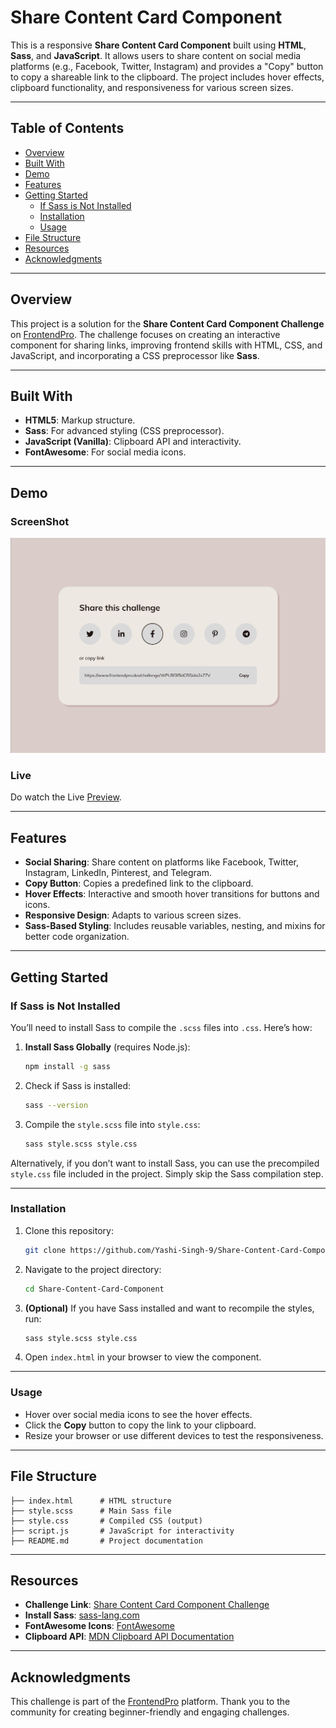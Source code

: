 # Share Content Card Component

This is a responsive **Share Content Card Component** built using **HTML**, **Sass**, and **JavaScript**. It allows users to share content on social media platforms (e.g., Facebook, Twitter, Instagram) and provides a "Copy" button to copy a shareable link to the clipboard. The project includes hover effects, clipboard functionality, and responsiveness for various screen sizes.

---

## Table of Contents
- [Overview](#overview)
- [Built With](#built-with)
- [Demo](#demo)
- [Features](#features)
- [Getting Started](#getting-started)
  - [If Sass is Not Installed](#if-sass-is-not-installed)
  - [Installation](#installation)
  - [Usage](#usage)
- [File Structure](#file-structure)
- [Resources](#resources)
- [Acknowledgments](#acknowledgments)

---

## Overview

This project is a solution for the **Share Content Card Component Challenge** on [FrontendPro](https://www.frontendpro.dev/frontend-coding-challenges/share-content-card-component-4Ua2rAPzYP4zpEpJFCKl). The challenge focuses on creating an interactive component for sharing links, improving frontend skills with HTML, CSS, and JavaScript, and incorporating a CSS preprocessor like **Sass**.

---

## Built With

- **HTML5**: Markup structure.
- **Sass**: For advanced styling (CSS preprocessor).
- **JavaScript (Vanilla)**: Clipboard API and interactivity.
- **FontAwesome**: For social media icons.

---

## Demo

### ScreenShot

![Screenshot](Screenshot.png)

### Live

Do watch the Live [Preview](https://yashi-singh-9.github.io/Share-Content-Card-Component/).

---

## Features

- **Social Sharing**: Share content on platforms like Facebook, Twitter, Instagram, LinkedIn, Pinterest, and Telegram.
- **Copy Button**: Copies a predefined link to the clipboard.
- **Hover Effects**: Interactive and smooth hover transitions for buttons and icons.
- **Responsive Design**: Adapts to various screen sizes.
- **Sass-Based Styling**: Includes reusable variables, nesting, and mixins for better code organization.

---

## Getting Started

### If Sass is Not Installed
You’ll need to install Sass to compile the `.scss` files into `.css`. Here’s how:
1. **Install Sass Globally** (requires Node.js):
   ```bash
   npm install -g sass
   ```
2. Check if Sass is installed:
   ```bash
   sass --version
   ```
3. Compile the `style.scss` file into `style.css`:
   ```bash
   sass style.scss style.css
   ```

Alternatively, if you don’t want to install Sass, you can use the precompiled `style.css` file included in the project. Simply skip the Sass compilation step.

---

### Installation
1. Clone this repository:
   ```bash
   git clone https://github.com/Yashi-Singh-9/Share-Content-Card-Component.git
   ```
2. Navigate to the project directory:
   ```bash
   cd Share-Content-Card-Component
   ```
3. **(Optional)** If you have Sass installed and want to recompile the styles, run:
   ```bash
   sass style.scss style.css
   ```

4. Open `index.html` in your browser to view the component.

---

### Usage
- Hover over social media icons to see the hover effects.
- Click the **Copy** button to copy the link to your clipboard.
- Resize your browser or use different devices to test the responsiveness.

---

## File Structure
```plaintext
├── index.html      # HTML structure
├── style.scss      # Main Sass file
├── style.css       # Compiled CSS (output)
├── script.js       # JavaScript for interactivity
├── README.md       # Project documentation
```

---

## Resources

- **Challenge Link**: [Share Content Card Component Challenge](https://www.frontendpro.dev/frontend-coding-challenges/share-content-card-component-4Ua2rAPzYP4zpEpJFCKl)
- **Install Sass**: [sass-lang.com](https://sass-lang.com/install)
- **FontAwesome Icons**: [FontAwesome](https://fontawesome.com/)
- **Clipboard API**: [MDN Clipboard API Documentation](https://developer.mozilla.org/en-US/docs/Web/API/Clipboard_API)

---

## Acknowledgments

This challenge is part of the [FrontendPro](https://www.frontendpro.dev) platform. Thank you to the community for creating beginner-friendly and engaging challenges.
